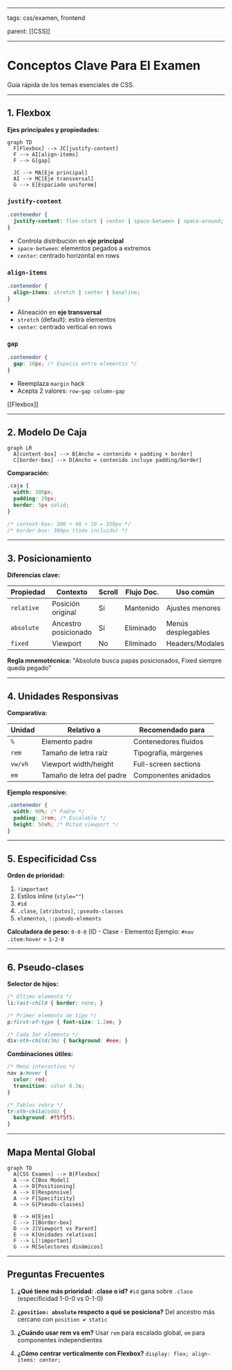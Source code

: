 
---

tags: css/examen, frontend

parent: [[CSS]]

---

# Conceptos Clave Para El Examen

Guía rápida de los temas esenciales de CSS.

---

## 1. Flexbox

**Ejes principales y propiedades:**

```mermaid
graph TD
  F[Flexbox] --> JC[justify-content]
  F --> AI[align-items]
  F --> G[gap]
  
  JC --> MA[Eje principal]
  AI --> MC[Eje transversal]
  G --> E[Espaciado uniforme]
```

### `justify-content`

```css
.contenedor {
  justify-content: flex-start | center | space-between | space-around;
}
```

- Controla distribución en **eje principal**
- `space-between`: elementos pegados a extremos
- `center`: centrado horizontal en rows

### `align-items`

```css
.contenedor {
  align-items: stretch | center | baseline;
}
```

- Alineación en **eje transversal**
- `stretch` (default): estira elementos
- `center`: centrado vertical en rows

### `gap`

```css
.contenedor {
  gap: 10px; /* Espacio entre elementos */
}
```

- Reemplaza `margin` hack
- Acepta 2 valores: `row-gap column-gap`

[[Flexbox]]

---

## 2. Modelo De Caja

```mermaid
graph LR
  A[content-box] --> B[Ancho = contenido + padding + border]
  C[border-box] --> D[Ancho = contenido incluye padding/border]
```

**Comparación:**

```css
.caja {
  width: 300px;
  padding: 20px;
  border: 5px solid;
}

/* content-box: 300 + 40 + 10 = 350px */
/* border-box: 300px (todo incluido) */
```

---

## 3. Posicionamiento

**Diferencias clave:**

| Propiedad | Contexto             | Scroll | Flujo Doc.  | Uso común           |
|-----------|----------------------|--------|-------------|---------------------|
| `relative`| Posición original    | Sí      | Mantenido   | Ajustes menores     |
| `absolute`| Ancestro posicionado | Sí      | Eliminado   | Menús desplegables  |
| `fixed`   | Viewport             | No      | Eliminado   | Headers/Modales     |

**Regla mnemotécnica:**
"Absolute busca papás posicionados, Fixed siempre queda pegado"

---

## 4. Unidades Responsivas

**Comparativa:**

| Unidad | Relativo a                | Recomendado para          |
|--------|---------------------------|---------------------------|
| `%`    | Elemento padre            | Contenedores fluidos      |
| `rem`  | Tamaño de letra raíz      | Tipografía, márgenes      |
| `vw/vh`| Viewport width/height     | Full-screen sections      |
| `em`   | Tamaño de letra del padre | Componentes anidados      |

**Ejemplo responsive:**

```css
.contenedor {
  width: 90%; /* Padre */
  padding: 2rem; /* Escalable */
  height: 50vh; /* Mitad viewport */
}
```

---

## 5. Especificidad Css

**Orden de prioridad:**
1. `!important`
2. Estilos inline (`style=""`)
3. `#id`
4. `.clase`, `[atributos]`, `:pseudo-classes`
5. `elementos`, `::pseudo-elements`

**Calculadora de peso:**
`0-0-0` (ID - Clase - Elemento)
Ejemplo: `#nav .item:hover` = `1-2-0`

---

## 6. Pseudo-clases

**Selector de hijos:**

```css
/* Último elemento */
li:last-child { border: none; }

/* Primer elemento de tipo */
p:first-of-type { font-size: 1.2em; }

/* Cada 3er elemento */
div:nth-child(3n) { background: #eee; }
```

**Combinaciones útiles:**

```css
/* Menú interactivo */
nav a:hover {
  color: red;
  transition: color 0.3s;
}

/* Tablas zebra */
tr:nth-child(odd) {
  background: #f5f5f5;
}
```

---

## Mapa Mental Global

```mermaid
graph TD
  A[CSS Examen] --> B[Flexbox]
  A --> C[Box Model]
  A --> D[Positioning]
  A --> E[Responsive]
  A --> F[Specificity]
  A --> G[Pseudo-classes]
  
  B --> H[Ejes]
  C --> I[Border-box]
  D --> J[Viewport vs Parent]
  E --> K[Unidades relativas]
  F --> L[!important]
  G --> M[Selectores dinámicos]
```

---

## Preguntas Frecuentes

1. **¿Qué tiene más prioridad: .clase o id?**
   `#id` gana sobre `.clase` (especificidad 1-0-0 vs 0-1-0)

2. **¿`position: absolute` respecto a qué se posiciona?**
   Del ancestro más cercano con `position ≠ static`

3. **¿Cuándo usar rem vs em?**
   Usar `rem` para escalado global, `em` para componentes independientes

4. **¿Cómo centrar verticalmente con Flexbox?**
   `display: flex; align-items: center;`
